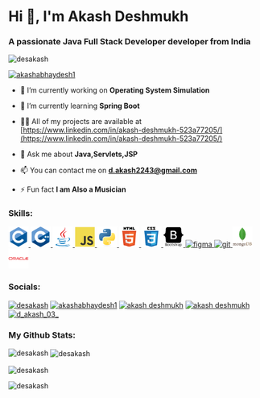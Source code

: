 <h1 align="left">Hi 👋, I'm Akash Deshmukh</h1>
<h3 align="left">A passionate Java Full Stack Developer developer from India</h3>

<p align="left"> <img src="https://komarev.com/ghpvc/?username=desakash&label=Profile%20views&color=0e75b6&style=flat" alt="desakash" /> </p>

<p align="left"> <a href="https://twitter.com/akashabhaydesh1" target="blank"><img src="https://img.shields.io/twitter/follow/akashabhaydesh1?logo=twitter&style=for-the-badge" alt="akashabhaydesh1" /></a> </p>

- 🔭 I’m currently working on **Operating System Simulation**

- 🌱 I’m currently learning **Spring Boot**

- 👨‍💻 All of my projects are available at [https://www.linkedin.com/in/akash-deshmukh-523a77205/](https://www.linkedin.com/in/akash-deshmukh-523a77205/)

- 💬 Ask me about **Java,Servlets,JSP**

- 📫 You can contact me on **d.akash2243@gmail.com**

- ⚡ Fun fact **I am Also a Musician**

<h3 align="left">Skills:</h3>
<p align="left">  <a href="https://www.cprogramming.com/" target="_blank" rel="noreferrer"> <img src="https://raw.githubusercontent.com/devicons/devicon/master/icons/c/c-original.svg" alt="c" width="40" height="40"/> </a> <a href="https://www.w3schools.com/cpp/" target="_blank" rel="noreferrer"> <img src="https://raw.githubusercontent.com/devicons/devicon/master/icons/cplusplus/cplusplus-original.svg" alt="cplusplus" width="40" height="40"/> </a><a href="https://www.java.com" target="_blank" rel="noreferrer"> <img src="https://raw.githubusercontent.com/devicons/devicon/master/icons/java/java-original.svg" alt="java" width="40" height="40"/> </a> <a href="https://developer.mozilla.org/en-US/docs/Web/JavaScript" target="_blank" rel="noreferrer"> <img src="https://raw.githubusercontent.com/devicons/devicon/master/icons/javascript/javascript-original.svg" alt="javascript" width="40" height="40"/> </a><a href="https://www.python.org" target="_blank" rel="noreferrer"> <img src="https://raw.githubusercontent.com/devicons/devicon/master/icons/python/python-original.svg" alt="python" width="40" height="40"/> </a> <a href="https://www.w3.org/html/" target="_blank" rel="noreferrer"> <img src="https://raw.githubusercontent.com/devicons/devicon/master/icons/html5/html5-original-wordmark.svg" alt="html5" width="40" height="40"/> </a> <a href="https://www.w3schools.com/css/" target="_blank" rel="noreferrer"> <img src="https://raw.githubusercontent.com/devicons/devicon/master/icons/css3/css3-original-wordmark.svg" alt="css3" width="40" height="40"/> </a> <a href="https://getbootstrap.com" target="_blank" rel="noreferrer"> <img src="https://raw.githubusercontent.com/devicons/devicon/master/icons/bootstrap/bootstrap-plain-wordmark.svg" alt="bootstrap" width="40" height="40"/> </a> <a href="https://www.figma.com/" target="_blank" rel="noreferrer"> <img src="https://www.vectorlogo.zone/logos/figma/figma-icon.svg" alt="figma" width="40" height="40"/> </a> <a href="https://git-scm.com/" target="_blank" rel="noreferrer"> <img src="https://www.vectorlogo.zone/logos/git-scm/git-scm-icon.svg" alt="git" width="40" height="40"/> </a>  <a href="https://www.mongodb.com/" target="_blank" rel="noreferrer"> <img src="https://raw.githubusercontent.com/devicons/devicon/master/icons/mongodb/mongodb-original-wordmark.svg" alt="mongodb" width="40" height="40"/> </a> <a href="https://www.oracle.com/" target="_blank" rel="noreferrer"> <img src="https://raw.githubusercontent.com/devicons/devicon/master/icons/oracle/oracle-original.svg" alt="oracle" width="40" height="40"/> </a>  </p>

<h3 align="left">Socials:</h3>
<p align="left">
<a href="https://dev.to/desakash" target="blank"><img align="center" src="https://raw.githubusercontent.com/rahuldkjain/github-profile-readme-generator/master/src/images/icons/Social/devto.svg" alt="desakash" height="30" width="40" /></a>
<a href="https://twitter.com/akashabhaydesh1" target="blank"><img align="center" src="https://raw.githubusercontent.com/rahuldkjain/github-profile-readme-generator/master/src/images/icons/Social/twitter.svg" alt="akashabhaydesh1" height="30" width="40" /></a>
<a href="https://linkedin.com/in/akash deshmukh" target="blank"><img align="center" src="https://raw.githubusercontent.com/rahuldkjain/github-profile-readme-generator/master/src/images/icons/Social/linked-in-alt.svg" alt="akash deshmukh" height="30" width="40" /></a>
<a href="https://fb.com/akash deshmukh" target="blank"><img align="center" src="https://raw.githubusercontent.com/rahuldkjain/github-profile-readme-generator/master/src/images/icons/Social/facebook.svg" alt="akash deshmukh" height="30" width="40" /></a>
<a href="https://instagram.com/d_akash_03_" target="blank"><img align="center" src="https://raw.githubusercontent.com/rahuldkjain/github-profile-readme-generator/master/src/images/icons/Social/instagram.svg" alt="d_akash_03_" height="30" width="40" /></a>
</p>



<h3 align="left">My Github Stats:</h3>


<p><img align="left" src="https://github-readme-stats.vercel.app/api/top-langs?username=desakash&show_icons=true&locale=en&layout=compact" alt="desakash" /></p>

<p>&nbsp;<img align="center" src="https://github-readme-stats.vercel.app/api?username=desakash&show_icons=true&locale=en" alt="desakash" /></p>

<p><img align="center" src="https://github-readme-streak-stats.herokuapp.com/?user=desakash&" alt="desakash" /></p>

<p><a href="https://www.buymeacoffee.com/desakash"> <img align="left" src="https://cdn.buymeacoffee.com/buttons/v2/default-yellow.png" height="50" width="210" alt="desakash" /></a></p><br><br>

